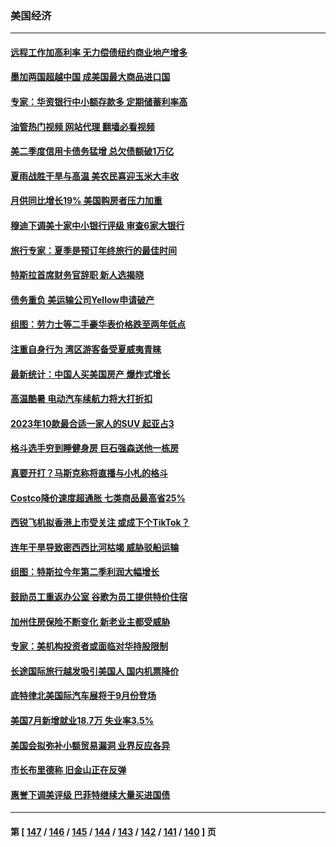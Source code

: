 ### 美国经济
---
#### [远程工作加高利率 无力偿债纽约商业地产增多](../../pages/ncid1078158/n14050657.md?08092052) 
#### [墨加两国超越中国 成美国最大商品进口国](../../pages/ncid1078158/n14050403.md?08092052) 
#### [专家：华资银行中小额存款多 定期储蓄利率高](../../pages/ncid1078158/n14050384.md?08092052) 
#### [油管热门视频 网站代理 翻墙必看视频](http://138.2.39.72:81/youtube.html?epic-marker?08092052)
#### [美二季度信用卡债务猛增 总欠债额破1万亿](../../pages/ncid1078158/n14050363.md?08092052) 
#### [夏雨战胜干旱与高温 美农民喜迎玉米大丰收](../../pages/ncid1078158/n14050292.md?08092052) 
#### [月供同比增长19% 美国购房者压力加重](../../pages/ncid1078158/n14050261.md?08092052) 
#### [穆迪下调美十家中小银行评级 审查6家大银行](../../pages/ncid1078158/n14050217.md?08092052) 
#### [旅行专家：夏季是预订年终旅行的最佳时间](../../pages/ncid1078158/n14049793.md?08092052) 
#### [特斯拉首席财务官辞职 新人选揭晓](../../pages/ncid1078158/n14049645.md?08092052) 
#### [债务重负 美运输公司Yellow申请破产](../../pages/ncid1078158/n14049600.md?08092052) 
#### [组图：劳力士等二手豪华表价格跌至两年低点](../../pages/ncid1078158/n14049279.md?08092052) 
#### [注重自身行为 湾区游客备受夏威夷青睐](../../pages/ncid1078158/n14049322.md?08092052) 
#### [最新统计：中国人买美国房产 爆炸式增长](../../pages/ncid1078158/n14049278.md?08092052) 
#### [高温酷暑 电动汽车续航力将大打折扣](../../pages/ncid1078158/n14049197.md?08092052) 
#### [2023年10款最合适一家人的SUV 起亚占3](../../pages/ncid1078158/n14035540.md?08092052) 
#### [格斗选手穷到睡健身房 巨石强森送他一栋房](../../pages/ncid1078158/n14049100.md?08092052) 
#### [真要开打？马斯克称将直播与小札的格斗](../../pages/ncid1078158/n14049038.md?08092052) 
#### [Costco降价速度超通胀 七类商品最高省25%](../../pages/ncid1078158/n14045506.md?08092052) 
#### [西锐飞机拟香港上市受关注 或成下个TikTok？](../../pages/ncid1078158/n14048216.md?08092052) 
#### [连年干旱导致密西西比河枯竭 威胁驳船运输](../../pages/ncid1078158/n14048653.md?08092052) 
#### [组图：特斯拉今年第二季利润大幅增长](../../pages/ncid1078158/n14048453.md?08092052) 
#### [鼓励员工重返办公室 谷歌为员工提供特价住宿](../../pages/ncid1078158/n14048497.md?08092052) 
#### [加州住房保险不断变化 新老业主都受威胁](../../pages/ncid1078158/n14048460.md?08092052) 
#### [专家：美机构投资者或面临对华持股限制](../../pages/ncid1078158/n14048180.md?08092052) 
#### [长途国际旅行越发吸引美国人 国内机票降价](../../pages/ncid1078158/n14048207.md?08092052) 
#### [底特律北美国际汽车展将于9月份登场](../../pages/ncid1078158/n14048174.md?08092052) 
#### [美国7月新增就业18.7万 失业率3.5%](../../pages/ncid1078158/n14048138.md?08092052) 
#### [美国会拟弥补小额贸易漏洞 业界反应各异](../../pages/ncid1078158/n14048082.md?08092052) 
#### [市长布里德称 旧金山正在反弹](../../pages/ncid1078158/n14047891.md?08092052) 
#### [惠誉下调美评级 巴菲特继续大量买进国债](../../pages/ncid1078158/n14047504.md?08092052) 

---
#### 第 [ [147](./147.md?08092052) / [146](./146.md?08092052) / [145](./145.md?08092052) / [144](./144.md?08092052) / [143](./143.md?08092052) / [142](./142.md?08092052) / [141](./141.md?08092052) / [140](./140.md?08092052) ] 页
